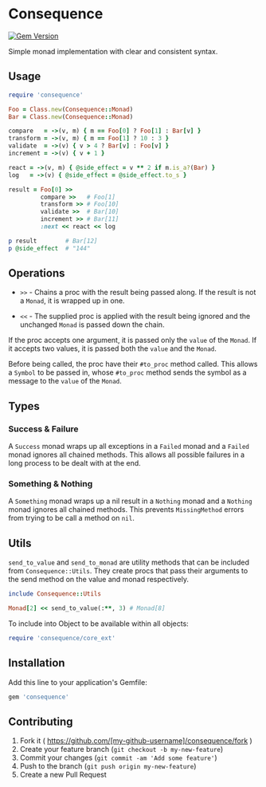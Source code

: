# Consequence

[![Gem Version](https://badge.fury.io/rb/consequence.svg)](http://badge.fury.io/rb/consequence)

Simple monad implementation with clear and consistent syntax.

## Usage

``` ruby
require 'consequence'

Foo = Class.new(Consequence::Monad)
Bar = Class.new(Consequence::Monad)

compare   = ->(v, m) { m == Foo[0] ? Foo[1] : Bar[v] }
transform = ->(v, m) { m == Foo[1] ? 10 : 3 }
validate  = ->(v) { v > 4 ? Bar[v] : Foo[v] }
increment = ->(v) { v + 1 }

react = ->(v, m) { @side_effect = v ** 2 if m.is_a?(Bar) }
log   = ->(v) { @side_effect = @side_effect.to_s }

result = Foo[0] >>
         compare >>   # Foo[1]
         transform >> # Foo[10]
         validate >>  # Bar[10]
         increment >> # Bar[11]
         :next << react << log

p result        # Bar[12]
p @side_effect  # "144"
```

## Operations

* `>>` - Chains a proc with the result being passed along. If the result is not a `Monad`, it is wrapped up in one.

* `<<` - The supplied proc is applied with the result being ignored and the unchanged `Monad` is passed down the chain.

If the proc accepts one argument, it is passed only the `value` of the `Monad`. If it accepts two values, it is passed both the `value` and the `Monad`.

Before being called, the proc have their `#to_proc` method called. This allows a `Symbol` to be passed in, whose `#to_proc` method sends the symbol as a message to the `value` of the `Monad`.

## Types

### Success & Failure

A `Success` monad wraps up all exceptions in a `Failed` monad and a `Failed` monad ignores all chained methods. This allows all possible failures in a long process to be dealt with at the end.

### Something & Nothing

A `Something` monad wraps up a nil result in a `Nothing` monad and a `Nothing` monad ignores all chained methods. This prevents `MissingMethod` errors from trying to be call a method on `nil`.

## Utils

`send_to_value` and `send_to_monad` are utility methods that can be included from `Consequence::Utils`. They create procs that pass their arguments to the send method on the value and monad respectively.

``` ruby
include Consequence::Utils

Monad[2] << send_to_value(:**, 3) # Monad[8]
```

To include into Object to be available within all objects:

``` ruby
require 'consequence/core_ext'
```

## Installation

Add this line to your application's Gemfile:

```ruby
gem 'consequence'
```

## Contributing

1. Fork it ( https://github.com/[my-github-username]/consequence/fork )
2. Create your feature branch (`git checkout -b my-new-feature`)
3. Commit your changes (`git commit -am 'Add some feature'`)
4. Push to the branch (`git push origin my-new-feature`)
5. Create a new Pull Request
